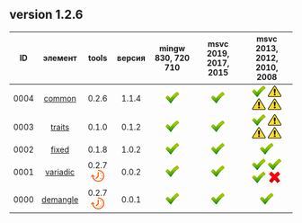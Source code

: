 ﻿
[P]: ../icons/progress.png
[V]: ../icons/success.png
[X]: ../icons/failed.png
[D]: ../icons/danger.png
[E]: ../icons/empty.png
[N]: ../icons/na.png

version 1.2.6
---

| **ID** | элемент        | tools           | версия          | mingw 830, 720 710 | msvc 2019, 2017, 2015 | msvc 2013, 2012, 2010, 2008             |  
|:------:|:--------------:|:---------------:|:---------------:|:------------------:|:---------------------:|:---------------------------------------:|  
|  0004  | [common][04]   | 0.2.6           | 1.1.4           |   [![V]][MINGW]    |  [![V]][VS-NEW]       | [![V]][0] [![D]][0] [![D]][0] [![D]][0] |  
|  0003  | [traits][03]   | 0.1.0           | 0.1.2           |   [![V]][MINGW]    |  [![V]][VS-NEW]       | [![V]][0] [![D]][0] [![D]][0] [![D]][0] |  
|  0002  | [fixed][02]    | 0.1.8           | 1.0.2           |   [![V]][MINGW]    |  [![V]][VS-NEW]       | [![V]][VS-OLD]                          |  
|  0001  | [variadic][01] | 0.2.7 [![P]][M] | 0.0.2           |   [![V]][MINGW]    |  [![V]][VS-NEW]       | [![V]][0] [![V]][0] [![V]][0] [![X]][1] |  
|  0000  | [demangle][00] | 0.2.7 [![P]][M] | 0.0.1           |   [![V]][MINGW]    |  [![V]][VS-NEW]       | [![V]][VS-OLD]                          |  

[M]:  #types  "обработака типов"  
[MINGW]:   #mingw-new   "поддержка компиляторов mingw"  
[VS-NEW]:  #msvc-new    "поддержка новых компиляторов msvc"  
[VS-OLD]:  #msvc-old    "поддержка старых компиляторов msvc"  
[0]:       #msvc-old    "поддержка старых компиляторов msvc"  
[1]:       #msvc-old    "баг msvc2008: не работает dTEMPLATE_CONSTRUCT_IMPL"  

[04]: types/common.md      "набор метафункций"  
[03]: types/traits.md      "набор метафункций"  
[02]: types/fixed.md       "фиксированные типы данных"  
[01]: types/variadic.md    "макрос dTEMPLATE_CONSTRUCT"  
[00]: types/demangle.md    "человеко-читабельное название типа"  
